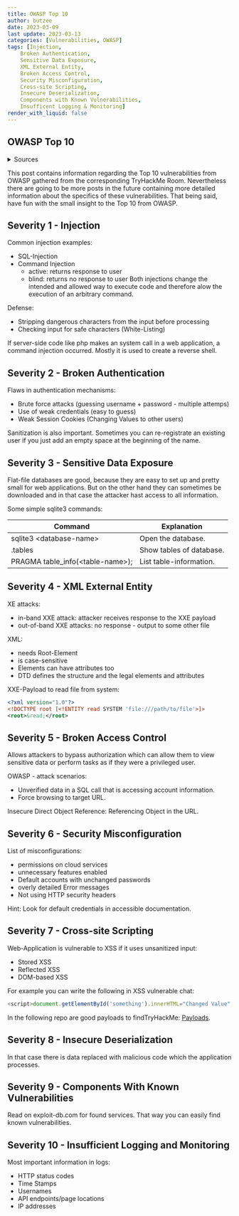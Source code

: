 ```yaml
---
title: OWASP Top 10
author: butzee
date: 2023-03-09
last update: 2023-03-13
categories: [Vulnerabilities, OWASP]
tags: [Injection,
    Broken Authentication,
    Sensitive Data Exposure,
    XML External Entity,
    Broken Access Control,
    Security Misconfiguration,
    Cross-site Scripting,
    Insecure Deserialization,
    Components with Known Vulnerabilities,
    Insufficent Logging & Monitoring]
render_with_liquid: false
---
```

## OWASP Top 10

<details>
	<summary>Sources</summary>
    <details>
        <summary>TryHackMe - OWASP Top 10</summary>
        <a href="https://tryhackme.com/room/owasptop10">OWASP Top 10</a> - Learn about and exploit each of the OWASP Top 10 vulnerabilities; the 10 most critical web security risks.
    </details>
	<details>
        <summary>TryHackMe - OWASP Juice Shop</summary>
        <a href="https://tryhackme.com/room/owaspjuiceshop">OWASP Juice Shop</a> - This room uses the Juice Shop vulnerable web application to learn how to identify and exploit common web application vulnerabilities.
    </details>    
</details>

This post contains information regarding the Top 10 vulnerabilities from OWASP gathered from the corresponding TryHackMe Room. Nevertheless there are going to be more posts in the future containing more detailed information about the specifics of these vulnerabilities. That being said, have fun with the small insight to the Top 10 from OWASP.

## Severity 1 - Injection

Common injection examples:
- SQL-Injection
- Command Injection
    - active: returns response to user
    - blind: returns no response to user
Both injections change the intended and allowed way to execute code and therefore alow the execution of an arbitrary command.

Defense:
- Stripping dangerous characters from the input before processing
- Checking input for safe characters (White-Listing)

If server-side code like php makes an system call in a web application, a command injection occurred. Mostly it is used to create a reverse shell.

## Severity 2 - Broken Authentication

Flaws in authentication mechanisms:
- Brute force attacks (guessing username + password - multiple attemps)
- Use of weak credentials (easy to guess)
- Weak Session Cookies (Changing Values to other users)

Sanitization is also important. Sometimes you can re-registrate an existing user if you just add an empty space at the beginning of the name.

## Severity 3 - Sensitive Data Exposure

Flat-file databases are good, because they are easy to set up and pretty small for web applications. But on the other hand they can sometimes be downloaded and in that case the attacker hast access to all information.

Some simple sqlite3 commands:

|Command|Explanation|
|------|------|
|sqlite3 \<database-name\> | Open the database. |
| .tables | Show tables of database. |
| PRAGMA table_info(\<table-name\>); | List table-information.|

## Severity 4 - XML External Entity 

XE attacks:
- in-band XXE attack: attacker receives response to the XXE payload
- out-of-band XXE attacks: no response - output to some other file

XML:
- needs Root-Element
- is case-sensitive
- Elements can have attributes too
- DTD defines the structure and the legal elements and attributes

XXE-Payload to read file from system:
```XML
<?xml version="1.0"?>
<!DOCTYPE root [<!ENTITY read SYSTEM 'file:///path/to/file'>]>
<root>&read;</root>
```

## Severity 5 - Broken Access Control

Allows attackers to bypass authorization which can allow them to view sensitive data or perform tasks as if they were a privileged user.

OWASP - attack scenarios:
- Unverified data in a SQL call that is accessing account information.
- Force browsing to target URL.

Insecure Direct Object Reference: Referencing Object in the URL.

## Severity 6 - Security Misconfiguration

List of misconfigurations:
- permissions on cloud services
- unnecessary features enabled
- Default accounts with unchanged passwords
- overly detailed Error messages
- Not using HTTP security headers

Hint: Look for default credentials in accessible documentation.

## Severity 7 - Cross-site Scripting

Web-Application is vulnerable to XSS if it uses unsanitized input:
- Stored XSS
- Reflected XSS
- DOM-based XSS

For example you can write the following in XSS vulnerable chat:
```JavaScript
<script>document.getElementById('something').innerHTML="Changed Value";</script>
```
In the following repo are good payloads to findTryHackMe: <a href="https://github.com/swisskyrepo/PayloadsAllTheThings/tree/master/XSS%20Injection">Payloads</a>.

## Severity 8 - Insecure Deserialization

In that case there is data replaced with malicious code which the application processes.

## Severity 9 - Components With Known Vulnerabilities

Read on exploit-db.com for found services. That way you can easily find known vulnerabilities.

## Severity 10 - Insufficient Logging and Monitoring 

Most important information in logs:
- HTTP status codes
- Time Stamps
- Usernames
- API endpoints/page locations
- IP addresses